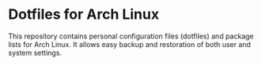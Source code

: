 # Dotfiles for Arch Linux

This repository contains personal configuration files (dotfiles) and package lists for Arch Linux. It allows easy backup and restoration of both user and system settings.
